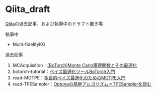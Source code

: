 # Qiita_draft 

[Qiita](https://qiita.com/narrowlyapplicable)の過去記事、および執筆中のドラフト置き場

執筆中
- Multi-fidelityKG

過去記事
1. MCAcquisition：[[BoTorch]Monte Carlo獲得関数とその最適化](https://qiita.com/narrowlyapplicable/items/3c2c80e05e16fa935cf1)
2. botorch-tutorial：[ベイズ最適化ツールBoTorch入門](https://qiita.com/narrowlyapplicable/items/d8e9be53f73d6fa5e4d3)
3. read-MOTPE：[多目的ベイズ最適化のためのMOTPE入門](https://qiita.com/narrowlyapplicable/items/60a777e03b484d941aa4)
4. read-TPESampler：[Optunaの基幹アルゴリズム＝TPESamplerを読む](https://qiita.com/narrowlyapplicable/items/65ad761b28f7ff53ef23)